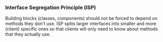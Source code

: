 ### Interface Segregation Principle (ISP)

Building blocks (classes, components) should not be forced to depend on methods they
don't use. ISP splits larger interfaces into smaller and more (client) specific
ones so that clients will only need to know about methods that they actually use.

